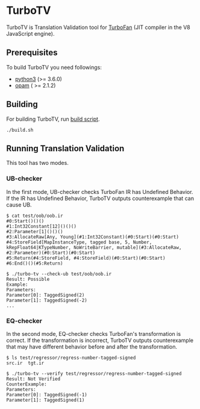 TurboTV
========
TurboTV is Translation Validation tool for [TurboFan](https://v8.dev/docs/turbofan) (JIT compiler in the V8 JavaScript engine).


Prerequisites
-------------
To build TurboTV you need followings:
- [python3](https://www.python.org/) (>= 3.6.0)
- [opam](https://opam.ocaml.org/) ( >= 2.1.2)

Building
--------
For building TurboTV, run [build script](./build.sh).
```
./build.sh
```

Running Translation Validation
------------------------------
This tool has two modes.

### UB-checker 
In the first mode, UB-checker checks TurboFan IR has Undefined Behavior. If the IR has Undefined Behavior, TurboTV outputs counterexample that can cause UB.
```
$ cat test/oob/oob.ir
#0:Start()()()
#1:Int32Constant[12]()()()
#2:Parameter[1]()()()
#3:AllocateRaw[Any, Young](#1:Int32Constant)(#0:Start)(#0:Start)
#4:StoreField[MapInstanceType, tagged base, 5, Number, kRepFloat64|KTypeNumber, NoWriteBarrier, mutable](#3:AllocateRaw, #2:Parameter)(#0:Start)(#0:Start)
#5:Return(#4:StoreField, #4:StoreField)(#0:Start)(#0:Start)
#6:End()()(#5:Return)

$ ./turbo-tv --check-ub test/oob/oob.ir
Result: Possible
Example: 
Parameters: 
Parameter[0]: TaggedSigned(2)
Parameter[1]: TaggedSigned(-2)
...
```
### EQ-checker
In the second mode, EQ-checker checks TurboFan's transformation is correct. If the transformation is incorrect, TurboTV outputs counterexample that may have different behavior before and after the transformation.

```
$ ls test/regressor/regress-number-tagged-signed
src.ir  tgt.ir

$ ./turbo-tv --verify test/regressor/regress-number-tagged-signed 
Result: Not Verified 
CounterExample: 
Parameters: 
Parameter[0]: TaggedSigned(-1)
Parameter[1]: TaggedSigned(1)
```
